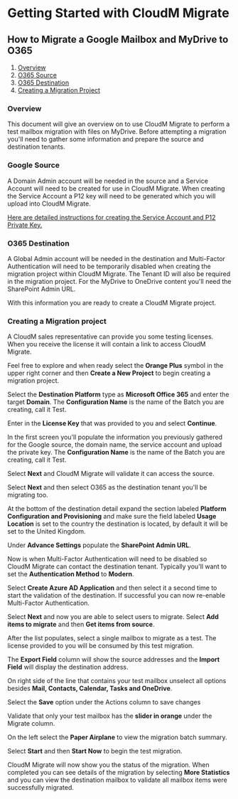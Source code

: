 # Getting Started with CloudM Migrate

## How to Migrate a Google Mailbox and MyDrive to O365

1. [Overview](#overview)
2. [O365 Source](#source)
3. [O365 Destination](#destination)
4. [Creating a Migration Project](#project)

### Overview <a name="overview"></a>

This document will give an overview on to use CloudM Migrate to perform a test mailbox migration with files on MyDrive. Before attempting a migration you'll need to gather some information and prepare the source and destination tenants.

### Google Source <a name="source"></a>

A Domain Admin account will be needed in the source and a Service Account will need to be created for use in CloudM Migrate. When creating the Service Account a P12 key will need to be generated which you will upload into CloudM Migrate.

[Here are detailed instructions for creating the Service Account and P12 Private Key.](https://support.cloudm.io/hc/en-us/articles/360021526559-Google-Workspace-to-Google-Workspace-migration-self-hosted-#ManualProcess)

### O365 Destination <a name="destination"></a>

A Global Admin account will be needed in the destination and Multi-Factor Authentication will need to be temporarily disabled when creating the migration project within CloudM Migrate. The Tenant ID will also be required in the migration project. For the MyDrive to OneDrive content you'll need the SharePoint Admin URL.

With this information you are ready to create a CloudM Migrate project.

### Creating a Migration project <a name="project"></a>

A CloudM sales representative can provide you some testing licenses. When you receive the license it will contain a link to access CloudM Migrate.

Feel free to explore and when ready select the **Orange Plus** symbol in the upper right corner and then **Create a New Project** to begin creating a migration project.

Select the **Destination Platform** type as **Microsoft Office 365** and enter the target **Domain**. The **Configuration Name** is the name of the Batch you are creating, call it Test.

Enter in the **License Key** that was provided to you and select **Continue**.

In the first screen you'll populate the information you previously gathered for the Google source, the domain name, the service account and upload the private key. The **Configuration Name** is the name of the Batch you are creating, call it Test.

Select **Next** and CloudM Migrate will validate it can access the source.

Select **Next** and then select O365 as the destination tenant you'll be migrating too.

At the bottom of the destination detail expand the section labeled **Platform Configuration and Provisioning** and make sure the field labeled **Usage Location** is set to the country the destination is located, by default it will be set to the United Kingdom.

Under **Advance Settings** populate the **SharePoint Admin URL**.

Now is when Multi-Factor Authentication will need to be disabled so CloudM Migrate can contact the destination tenant. Typically you'll want to set the **Authentication Method** to **Modern**.

Select **Create Azure AD Application** and then select it a second time to start the validation of the destination. If successful you can now re-enable Multi-Factor Authentication.

Select **Next** and now you are able to select users to migrate. Select **Add items to migrate** and then **Get items from source**.

After the list populates, select a single mailbox to migrate as a test. The license provided to you will be consumed by this test migration.

The **Export Field** column will show the source addresses and the **Import Field** will display the destination address.

On right side of the line that contains your test mailbox unselect all options besides **Mail, Contacts, Calendar, Tasks and OneDrive**.

Select the **Save** option under the Actions column to save changes

Validate that only your test mailbox has the **slider in orange** under the Migrate column.

On the left select the **Paper Airplane** to view the migration batch summary.

Select **Start** and then **Start Now** to begin the test migration.

CloudM Migrate will now show you the status of the migration. When completed you can see details of the migration by selecting **More Statistics** and you can view the destination mailbox to validate all mailbox items were successfully migrated.
